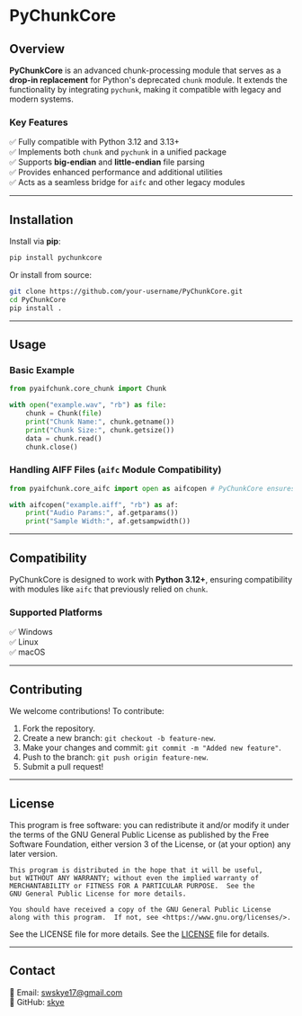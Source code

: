 # PyChunkCore

## Overview
**PyChunkCore** is an advanced chunk-processing module that serves as a **drop-in replacement** for Python's deprecated `chunk` module. It extends the functionality by integrating `pychunk`, making it compatible with legacy and modern systems.

### Key Features
✅ Fully compatible with Python 3.12 and 3.13+  
✅ Implements both `chunk` and `pychunk` in a unified package  
✅ Supports **big-endian** and **little-endian** file parsing  
✅ Provides enhanced performance and additional utilities  
✅ Acts as a seamless bridge for `aifc` and other legacy modules

---
## Installation
Install via **pip**:
```sh
pip install pychunkcore
```

Or install from source:
```sh
git clone https://github.com/your-username/PyChunkCore.git
cd PyChunkCore
pip install .
```

---
## Usage
### Basic Example
```python
from pyaifchunk.core_chunk import Chunk

with open("example.wav", "rb") as file:
    chunk = Chunk(file)
    print("Chunk Name:", chunk.getname())
    print("Chunk Size:", chunk.getsize())
    data = chunk.read()
    chunk.close()
```

### Handling AIFF Files (`aifc` Module Compatibility)
```python
from pyaifchunk.core_aifc import open as aifcopen # PyChunkCore ensures aifc works properly

with aifcopen("example.aiff", "rb") as af:
    print("Audio Params:", af.getparams())
    print("Sample Width:", af.getsampwidth())
```

---
## Compatibility
PyChunkCore is designed to work with **Python 3.12+**, ensuring compatibility with modules like `aifc` that previously relied on `chunk`.

### Supported Platforms
✅ Windows  
✅ Linux  
✅ macOS  

---
## Contributing
We welcome contributions! To contribute:
1. Fork the repository.
2. Create a new branch: `git checkout -b feature-new`.
3. Make your changes and commit: `git commit -m "Added new feature"`.
4. Push to the branch: `git push origin feature-new`.
5. Submit a pull request!

---
## License
This program is free software: you can redistribute it and/or modify
    it under the terms of the GNU General Public License as published by
    the Free Software Foundation, either version 3 of the License, or
    (at your option) any later version.

    This program is distributed in the hope that it will be useful,
    but WITHOUT ANY WARRANTY; without even the implied warranty of
    MERCHANTABILITY or FITNESS FOR A PARTICULAR PURPOSE.  See the
    GNU General Public License for more details.

    You should have received a copy of the GNU General Public License
    along with this program.  If not, see <https://www.gnu.org/licenses/>.
    
  See the LICENSE file for more details. See the [LICENSE](LICENSE) file for details.

---
## Contact
📧 Email: swskye17@gmail.com  
🐍 GitHub: [skye](https://github.com/skye-waves/PyChunkCore)

